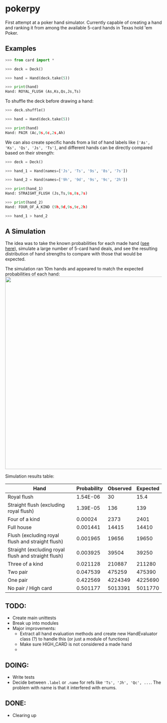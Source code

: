 # pokerpy

First attempt at a poker hand simulator. Currently capable of creating a hand and ranking it from among the available 5-card hands in Texas hold 'em Poker.

## Examples

```python
>>> from card import *

>>> deck = Deck()

>>> hand = Hand(deck.take(5))

>>> print(hand)
Hand: ROYAL_FLUSH (As,Ks,Qs,Js,Ts)
```

To shuffle the deck before drawing a hand:

```python
>>> deck.shuffle()

>>> hand = Hand(deck.take(5))

>>> print(hand)
Hand: PAIR (Ac,9s,6c,2s,Ah)
```

We can also create specific hands from a list of hand labels like `['As', 'Ks', 'Qs', 'Js', 'Ts']`, and different hands can be directly compared based on their strength:

```python
>>> deck = Deck()

>>> hand_1 = Hand(names=['Js', 'Ts', '9s', '8s', '7s'])

>>> hand_2 = Hand(names=['9h', '9d', '9s', '9c', '2h'])

>>> print(hand_1)
Hand: STRAIGHT_FLUSH (Js,Ts,9s,8s,7s)

>>> print(hand_2)
Hand: FOUR_OF_A_KIND (9h,9d,9s,9c,2h)

>>> hand_1 > hand_2
```

## A Simulation

The idea was to take the known probabilities for each made hand ([see here](https://en.wikipedia.org/wiki/Texas_hold_%27em)), simulate a large number of 5-card hand deals, and see the resulting distribution of hand strengths to compare with those that would be expected.

The simulation ran 10m hands and appeared to match the expected probabilities of each hand:
<img src="https://github.com/lcdunne/pokerpy/raw/main/2022-08-01T1544_simulation-results.png" alt="" width="620">

Simulation results table:

| Hand                                                | Probability | Observed | Expected |
| --------------------------------------------------- | ----------- | -------- | -------- |
| Royal flush                                         | 1.54E-06    | 30       | 15.4     |
| Straight flush (excluding royal flush)              | 1.39E-05    | 136      | 139      |
| Four of a kind                                      | 0.00024     | 2373     | 2401     |
| Full house                                          | 0.001441    | 14415    | 14410    |
| Flush (excluding royal flush and straight flush)    | 0.001965    | 19656    | 19650    |
| Straight (excluding royal flush and straight flush) | 0.003925    | 39504    | 39250    |
| Three of a kind                                     | 0.021128    | 210887   | 211280   |
| Two pair                                            | 0.047539    | 475259   | 475390   |
| One pair                                            | 0.422569    | 4224349  | 4225690  |
| No pair / High card                                 | 0.501177    | 5013391  | 5011770  |

## TODO:

- Create main unittests
- Break up into modules
- Major improvements:
  - Extract all hand evaluation methods and create new HandEvaluator class (?) to handle this (or just a module of functions)
  - Make sure HIGH_CARD is not considered a made hand
  - 

## DOING:

- Write tests
- Decide between `.label` or `.name` for refs like `'Ts', 'Jh', 'Qc', ...`. The problem with name is that it interfered with enums.

## DONE:

- Clearing up